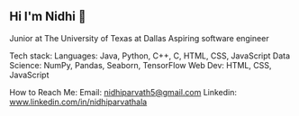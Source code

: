 ## Hi I'm Nidhi 👋
Junior at The University of Texas at Dallas 
Aspiring software engineer

Tech stack:
Languages: Java, Python, C++, C, HTML, CSS, JavaScript
Data Science: NumPy, Pandas, Seaborn, TensorFlow
Web Dev: HTML, CSS, JavaScript

How to Reach Me:
Email: nidhiparvath5@gmail.com
Linkedin: www.linkedin.com/in/nidhiparvathala


<!--
**nidhiparvathala5/nidhiparvathala5** is a ✨ _special_ ✨ repository because its `README.md` (this file) appears on your GitHub profile.

Here are some ideas to get you started:

- 🔭 I’m currently working on ...
- 🌱 I’m currently learning ...
- 👯 I’m looking to collaborate on ...
- 🤔 I’m looking for help with ...
- 💬 Ask me about ...
- 📫 How to reach me: ...
- 😄 Pronouns: ...
- ⚡ Fun fact: ...
-->
